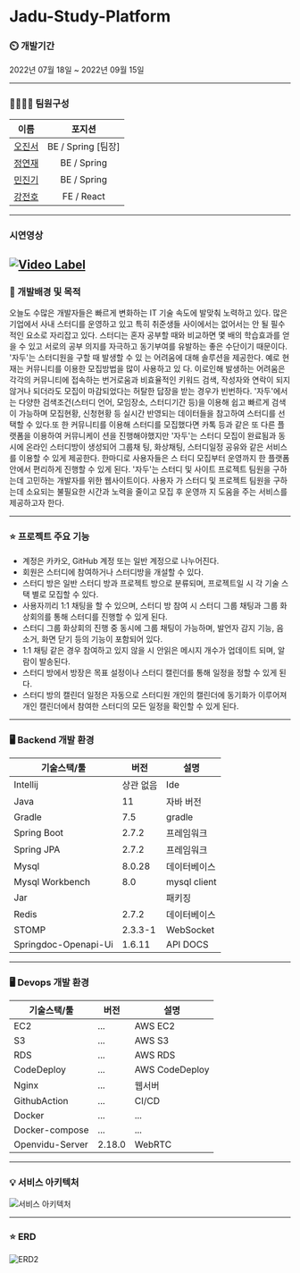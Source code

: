 # Jadu-Study-Platform

### ⏲️ 개발기간
2022년 07월 18일 ~ 2022년 09월 15일

---
### 👨‍👩‍👧‍👧 팀원구성
|  이름  |  포지션  |
| :----: | :-----: |
| [오진서](https://github.com/ohjinseo)|BE / Spring [팀장]|
| [정연재](https://github.com/jyjae)|BE / Spring|
| [민진기](https://github.com/Dmin3)|BE / Spring|
| [강전호](https://github.com/zzho-o)|FE / React|

---
### 시연영상 ###
[![Video Label](http://img.youtube.com/vi/NrwhZoxgbYQ/0.jpg)](https://youtu.be/NrwhZoxgbYQ)
---

### 📌 개발배경 및 목적




오늘도 수많은 개발자들은 빠르게 변화하는 IT 기술 속도에 발맞춰 노력하고 있다.
많은 기업에서 사내 스터디를 운영하고 있고 특히 취준생들 사이에서는 없어서는 안 될 필수적인 요소로 자리잡고 있다.
스터디는 혼자 공부할 때와 비교하면 몇 배의 학습효과를 얻을 수 있고 서로의 공부 의지를 자극하고 동기부여를 유발하는 좋은 수단이기 때문이다. '자두'는 스터디원을 구할 때 발생할 수 있 는 어려움에 대해 솔루션을 제공한다. 예로 현재는 커뮤니티를 이용한 모집방법을 많이 사용하고 있 다. 이로인해 발생하는 어려움은 각각의 커뮤니티에 접속하는 번거로움과 비효율적인 키워드 검색, 작성자와 연락이 되지않거나 되더라도 모집이 마감되었다는 허탈한 답장을 받는 경우가 빈번하다.
'자두'에서는 다양한 검색조건(스터디 언어, 모임장소, 스터디기간 등)을 이용해 쉽고 빠르게 검색이 가능하며 모집현황, 신청현황 등 실시간 반영되는 데이터들을 참고하여 스터디를 선택할 수 있다.또 한 커뮤니티를 이용해 스터디를 모집했다면 카톡 등과 같은 또 다른 플랫폼을 이용하여 커뮤니케이 션을 진행해야했지만 '자두'는 스터디 모집이 완료됨과 동시에 온라인 스터디방이 생성되어 그룹채 팅, 화상채팅, 스터디일정 공유와 같은 서비스를 이용할 수 있게 제공한다. 한마디로 사용자들은 스 터디 모집부터 운영까지 한 플랫폼 안에서 편리하게 진행할 수 있게 된다.
'자두'는 스터디 및 사이트 프로젝트 팀원을 구하는데 고민하는 개발자를 위한 웹사이트이다. 사용자 가 스터디 및 프로젝트 팀원을 구하는데 소요되는 불필요한 시간과 노력을 줄이고 모집 후 운영까 지 도움을 주는 서비스를 제공하고자 한다.



---
### ⭐️ 프로젝트 주요 기능
- 계정은 카카오, GitHub 계정 또는 일반 계정으로 나누어진다.
- 회원은 스터디에 참여하거나 스터디방을 개설할 수 있다.
- 스터디 방은 일반 스터디 방과 프로젝트 방으로 분류되며, 프로젝트일 시 각 기술 스택 별로 모집할
수 있다.
- 사용자끼리 1:1 채팅을 할 수 있으며, 스터디 방 참여 시 스터디 그룹 채팅과 그룹 화상회의를 통해
스터디를 진행할 수 있게 된다.
- 스터디 그룹 화상회의 진행 중 동시에 그룹 채팅이 가능하며, 발언자 감지 기능, 음소거, 화면 닫기
등의 기능이 포함되어 있다.
- 1:1 채팅 같은 경우 참여하고 있지 않을 시 안읽은 메시지 개수가 업데이트 되며, 알람이 발송된다.
- 스터디 방에서 방장은 목표 설정이나 스터디 캘린더를 통해 일정을 정할 수 있게 된다.
- 스터디 방의 캘린더 일정은 자동으로 스터디원 개인의 캘린더에 동기화가 이루어져 개인 캘린더에서
참여한 스터디의 모든 일정을 확인할 수 있게 된다.
---
### 🖥 Backend 개발 환경
| 기술스택/툴 | 버전 | 설명 |
| ------ | ----------- | ----------- |
| Intellij   | 상관 없음  | Ide      |
| Java   | 11  | 자바 버전      |
| Gradle   | 7.5    | gradle       |
| Spring Boot   | 2.7.2                 | 프레임워크       |
| Spring JPA   | 2.7.2                 | 프레임워크       |
| Mysql   | 8.0.28 | 데이터베이스       |
| Mysql Workbench   | 8.0            | mysql client        |
| Jar   |          | 패키징       |
| Redis   | 2.7.2            | 데이터베이스       |
| STOMP   | 2.3.3-1            | WebSocket      |
| Springdoc-Openapi-Ui  | 1.6.11            | API DOCS       |
---
### 🖥 Devops 개발 환경
| 기술스택/툴 | 버전 | 설명 |
| ------ | ----------- | ----------- |
| EC2   | ...  | AWS EC2      |
| S3   | ...  | AWS S3      |
| RDS   | ...    | AWS RDS       |
| CodeDeploy   | ...    | AWS CodeDeploy       |
| Nginx   |  ...                |   웹서버     |
| GithubAction   | ...            | CI/CD      |
| Docker   | ...            | ...      |
| Docker-compose   | ...            | ...      |
| Openvidu-Server  |  2.18.0           | WebRTC       |
---  
### 💡 서비스 아키텍처
![서비스 아키텍처](https://user-images.githubusercontent.com/80299170/190058923-c197377a-a728-4971-8f56-930750177443.png)

---
### ⭐️ ERD
![ERD2](https://user-images.githubusercontent.com/80299170/190061526-069dbf27-8f4a-4e64-ba77-b6be820cf98b.png)


